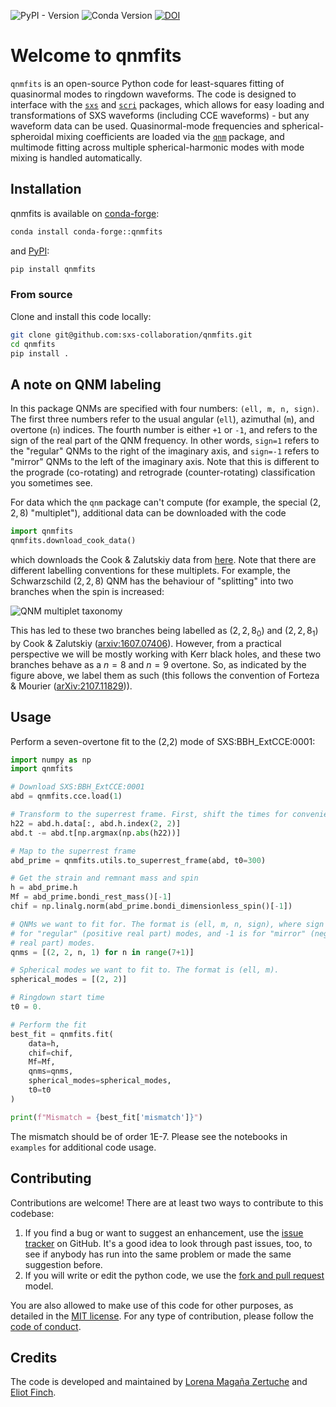 ![PyPI - Version](https://img.shields.io/pypi/v/qnmfits)
![Conda Version](https://img.shields.io/conda/v/conda-forge/qnmfits)
[![DOI](https://zenodo.org/badge/DOI/10.5281/zenodo.14806974.svg)](https://doi.org/10.5281/zenodo.14806974)

# Welcome to qnmfits

`qnmfits` is an open-source Python code for least-squares fitting of quasinormal modes to ringdown waveforms.
The code is designed to interface with the [`sxs`](https://github.com/sxs-collaboration/sxs) and [`scri`](https://github.com/moble/scri) packages, which allows for easy loading and transformations of SXS waveforms (including CCE waveforms) - but any waveform data can be used.
Quasinormal-mode frequencies and spherical-spheroidal mixing coefficients are loaded via the [`qnm`](https://github.com/duetosymmetry/qnm) package, and multimode fitting across multiple spherical-harmonic modes with mode mixing is handled automatically.
<!-- Additionally, it is equipped with a 'greedy' algorithm that picks the most important modes to model based on their power contribution to the residual between numerical and model waveforms.  -->

## Installation

qnmfits is available on [conda-forge](https://anaconda.org/conda-forge/qnmfits):

```bash
conda install conda-forge::qnmfits
```

 and [PyPI](https://pypi.org/project/qnmfits/):

```bash
pip install qnmfits
```

### From source

Clone and install this code locally:

```bash
git clone git@github.com:sxs-collaboration/qnmfits.git
cd qnmfits
pip install .
```

<!-- ## Documentation

Automatically-generated API documentation is available on [Read the Docs: qnmfits](https://qnmfits.readthedocs.io/). -->

## A note on QNM labeling

In this package QNMs are specified with four numbers: `(ell, m, n, sign)`. The first three numbers refer to the usual angular (`ell`), azimuthal (`m`), and overtone (`n`) indices. The fourth number is either `+1` or `-1`, and refers to the sign of the real part of the QNM frequency. In other words, `sign=1` refers to the "regular" QNMs to the right of the imaginary axis, and `sign=-1` refers to "mirror" QNMs to the left of the imaginary axis. Note that this is different to the prograde (co-rotating) and retrograde (counter-rotating) classification you sometimes see.

For data which the `qnm` package can't compute (for example, the special $(2,2,8)$ "multiplet"), additional data can be downloaded with the code
```python
import qnmfits
qnmfits.download_cook_data()
```
which downloads the Cook & Zalutskiy data from [here](https://zenodo.org/records/10093311).
Note that there are different labelling conventions for these multiplets. For example, the Schwarzschild $(2,2,8)$ QNM has the behaviour of "splitting" into two branches when the spin is increased:

![QNM multiplet taxonomy](https://github.com/eliotfinch/qnmfits/raw/main/examples/qnm_multiplet_taxonomy.png)

This has led to these two branches being labelled as $(2,2,8_0)$ and $(2,2,8_1)$ by Cook & Zalutskiy ([arxiv:1607.07406](http://arxiv.org/abs/1607.07406)). However, from a practical perspective we will be mostly working with Kerr black holes, and these two branches behave as a $n=8$ and $n=9$ overtone. So, as indicated by the figure above, we label them as such (this follows the convention of Forteza & Mourier ([arXiv:2107.11829](http://arxiv.org/abs/2107.11829))).

## Usage

Perform a seven-overtone fit to the (2,2) mode of SXS:BBH_ExtCCE:0001:

```python
import numpy as np
import qnmfits

# Download SXS:BBH_ExtCCE:0001
abd = qnmfits.cce.load(1)

# Transform to the superrest frame. First, shift the times for convenience:
h22 = abd.h.data[:, abd.h.index(2, 2)]
abd.t -= abd.t[np.argmax(np.abs(h22))]

# Map to the superrest frame
abd_prime = qnmfits.utils.to_superrest_frame(abd, t0=300)

# Get the strain and remnant mass and spin
h = abd_prime.h
Mf = abd_prime.bondi_rest_mass()[-1]
chif = np.linalg.norm(abd_prime.bondi_dimensionless_spin()[-1])

# QNMs we want to fit for. The format is (ell, m, n, sign), where sign is +1
# for "regular" (positive real part) modes, and -1 is for "mirror" (negative
# real part) modes.
qnms = [(2, 2, n, 1) for n in range(7+1)]

# Spherical modes we want to fit to. The format is (ell, m).
spherical_modes = [(2, 2)]

# Ringdown start time
t0 = 0.

# Perform the fit
best_fit = qnmfits.fit(
    data=h,
    chif=chif,
    Mf=Mf,
    qnms=qnms,
    spherical_modes=spherical_modes,
    t0=t0
)

print(f"Mismatch = {best_fit['mismatch']}")
```

The mismatch should be of order 1E-7.
Please see the notebooks in `examples` for additional code usage.

## Contributing

Contributions are welcome! There are at least two ways to contribute to this codebase:

1. If you find a bug or want to suggest an enhancement, use the [issue tracker](https://github.com/sxs-collaboration/qnmfits/issues) on GitHub. It's a good idea to look through past issues, too, to see if anybody has run into the same problem or made the same suggestion before.
2. If you will write or edit the python code, we use the [fork and pull request](https://help.github.com/articles/creating-a-pull-request-from-a-fork/) model.

You are also allowed to make use of this code for other purposes, as detailed in the [MIT license](LICENSE). For any type of contribution, please follow the [code of conduct](CODE_OF_CONDUCT.md).

<!-- ## Citing this code

If this package contributes to a project that leads to a publication,
please acknowledge this by citing the `qnmfits` article in. -->

## Credits

The code is developed and maintained by [Lorena Magaña Zertuche](https://github.com/lmagana3) and [Eliot Finch](https://github.com/eliotfinch).
